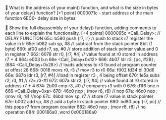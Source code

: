 
	What is the address of your main() function, and what is the size in bytes of your delay() function?  [+1 point]
0000071c  - start address of the main function
6EC0- delay size in bytes


	Show the full disassembly of your delay() function, adding comments to each line to explain the functionality.  [+4 points]
0000065c <Call_Delay>:                  // DELAY FUNCTION 
     65c:	b580      	push	{r7, lr}        // push to stack r7 register the value in lr
     65e:	b082      	sub	sp, #8            // subtract from the stack pointer 8bit (1 byte) 
     660:	af00      	add	r7, sp, #0        // store addition of stack pointer value  and 0 in register 7 
     662:	6078      	str	r0, [r7, #4]    // value found at r0 stored in address r7 + 4
     664:	e003      	b.n	66e <Call_Delay+0x12>
     666:	4b07      	ldr	r3, [pc, #28]	; (684 <Call_Delay+0x28>)  // loads address to r3 found at program counter at offest 28
     668:	0018      	movs	r0, r3        // mov r3 to r0
     66a:	f002 fd34 	bl	30d6 <Delay>
     66e:	687b      	ldr	r3, [r7, #4]      //load in register r3 , 4 being offset
     670:	1e5a      	subs	r2, r3, #1      // r2= r3-#1
     672:	607a      	str	r2, [r7, #4]      // value found at r0 stored in address r7 + 4
     674:	2b00      	cmp	r3, #0        // compares r3 with 0
     676:	d1f6      	bne.n	666 <Call_Delay+0xa>
     678:	46c0      	nop			; (mov r8, r8)    // nop
     67a:	46c0      	nop			; (mov r8, r8)  //nop 
     67c:	46bd      	mov	sp, r7      // stiore r7 value in stack pointer
     67e:	b002      	add	sp, #8      // add a byte in stack pointer 
     680:	bd80      	pop	{r7, pc}      // this pops r7 from program counter
     682:	46c0      	nop			; (mov r8, r8)    // no operation
     684:	000186a0 	.word	0x000186a0
